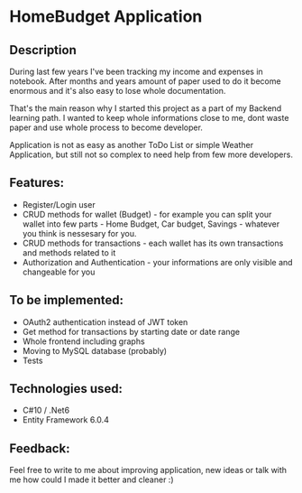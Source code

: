 # **HomeBudget Application**

## **Description**

During last few years I've been tracking my income and expenses in notebook. After months and years amount of paper used to do it become enormous and it's also easy to lose whole documentation.

That's the main reason why I started this project as a part of my Backend learning path. I wanted to keep whole informations close to me, dont waste paper and use whole process to become developer.

Application is not as easy as another ToDo List or simple Weather Application, but still not so complex to need help from few more developers.

## **Features:**

- Register/Login user
- CRUD methods for wallet (Budget) - for example you can split your wallet into few parts - Home Budget, Car budget, Savings - whatever you think is nessesary for you.
- CRUD methods for transactions - each wallet has its own transactions and methods related to it
- Authorization and Authentication - your informations are only visible and changeable for you

## **To be implemented:**

- OAuth2 authentication instead of JWT token
- Get method for transactions by starting date or date range
- Whole frontend including graphs
- Moving to MySQL database (probably)
- Tests

## **Technologies used:**

- C#10 / .Net6
- Entity Framework 6.0.4

## **Feedback:**

Feel free to write to me about improving application, new ideas or talk with me how could I made it better and cleaner :)






